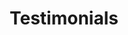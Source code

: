 ---
layout: testimonials
title: Testimonials
permalink: /testimonials/
past_clients:
  - { name: "Aperture Labs",
      logo: "/assets/images/client_icons/aperture.png",
      link: "/",
      weight: 1,
      aspect: {x: 1, y: 1}
    }
  - { name: "Black Mesa",
      logo: "/assets/images/client_icons/black_mesa.png",
      weight: 1,
      aspect: {x: 2, y: 1}
    }
  - { name: "AWS",
      logo: "/assets/images/client_icons/aws.svg",
      weight: 1,
      aspect: {x: 1, y: 1}
    }
  - { name: "HSBC",
      logo: "/assets/images/client_icons/hsbc.svg",
      weight: 1,
      aspect: {x: 2, y: 1}
    }
  - { name: "Clearscore",
      logo: "/assets/images/client_icons/clearscore.png",
      weight: 1,
      aspect: {x: 1, y: 1}
    }
  - { name: "BNP Paribas",
      logo: "/assets/images/client_icons/BNP_Paribas_logo.svg",
      weight: 1,
      aspect: {x: 2, y: 1}
    }
---